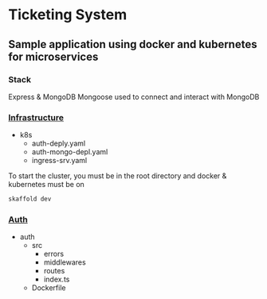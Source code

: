 # Ticketing System

## Sample application using docker and kubernetes for microservices

### Stack
Express & MongoDB
Mongoose used to connect and interact with MongoDB

### [Infrastructure](https://github.com/tclohm/ticketing-system/tree/main/infrastructure/k8s)
- k8s
  - auth-deply.yaml
  - auth-mongo-depl.yaml
  - ingress-srv.yaml

To start the cluster, you must be in the root directory 
and 
docker & kubernetes must be on

```sh
skaffold dev
```
### [Auth](https://github.com/tclohm/ticketing-system/tree/main/auth)
- auth
  - src
    - errors
    - middlewares
    - routes
    - index.ts
  - Dockerfile   
